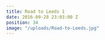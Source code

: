 ```yaml
---
title: Road to Leeds 1
date: 2016-09-28 23:03:00 Z
position: 34
image: "/uploads/Road-to-Leeds.jpg"
---
```



